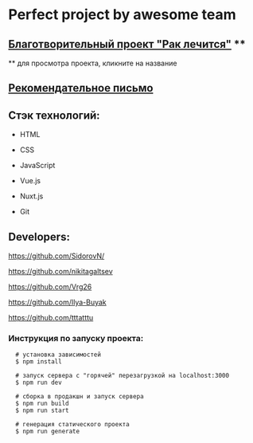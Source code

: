 # Perfect project by awesome team

## [Благотворительный проект "Рак лечится"](https://prakt-rak-lechitsa.herokuapp.com) **
** для просмотра проекта, кликните на название

## [Рекомендательное письмо](http://surl.li/grex)


## Стэк технологий:

 * HTML

 * CSS

 * JavaScript

 * Vue.js

 * Nuxt.js

 * Git


## Developers:

https://github.com/SidorovN/

https://github.com/nikitagaltsev

https://github.com/Vrg26

https://github.com/Ilya-Buyak

https://github.com/tttatttu


### Инструкция по запуску проекта:

```
  # установка зависимостей
  $ npm install

  # запуск сервера с "горячей" перезагрузкой на localhost:3000
  $ npm run dev

  # сборка в продакшн и запуск сервера
  $ npm run build
  $ npm run start

  # генерация статического проекта
  $ npm run generate
```
